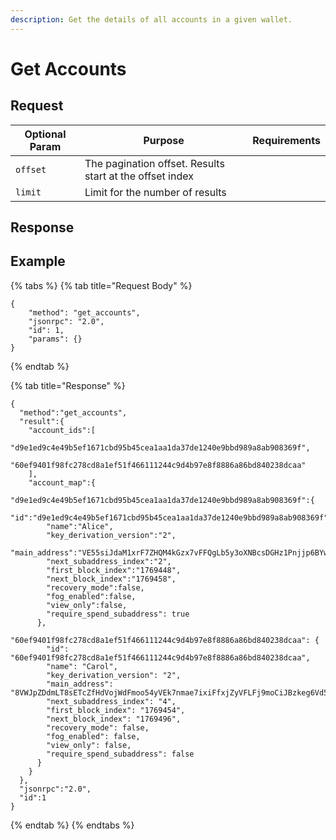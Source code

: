 ```yaml
---
description: Get the details of all accounts in a given wallet.
---
```


# Get Accounts

## Request

| Optional Param | Purpose                                                  | Requirements |
| -------------- | -------------------------------------------------------- | ------------ |
| `offset`       | The pagination offset. Results start at the offset index |              |
| `limit`        | Limit for the number of results                          |              |

## Response

## Example

{% tabs %}
{% tab title="Request Body" %}
```
{
    "method": "get_accounts",
    "jsonrpc": "2.0",
    "id": 1,
    "params": {}
}
```
{% endtab %}

{% tab title="Response" %}
```
{
  "method":"get_accounts",
  "result":{
    "account_ids":[
      "d9e1ed9c4e49b5ef1671cbd95b45cea1aa1da37de1240e9bbd989a8ab908369f",
      "60ef9401f98fc278cd8a1ef51f466111244c9d4b97e8f8886a86bd840238dcaa"
    ],
    "account_map":{
      "d9e1ed9c4e49b5ef1671cbd95b45cea1aa1da37de1240e9bbd989a8ab908369f":{
        "id":"d9e1ed9c4e49b5ef1671cbd95b45cea1aa1da37de1240e9bbd989a8ab908369f",
        "name":"Alice",
        "key_derivation_version":"2",
        "main_address":"VE55siJdaM1xrF7ZHQM4kGzx7vFFQgLb5y3oXNBcsDGHz1Pnjjp6BYwgxo8FukLZ7WMuQfySyDfD6BxFFqK9psJaRYR16NZ9fxZj15Goit",
        "next_subaddress_index":"2",
        "first_block_index":"1769448",
        "next_block_index":"1769458",
        "recovery_mode":false,
        "fog_enabled":false,
        "view_only":false,
        "require_spend_subaddress": true
      },
      "60ef9401f98fc278cd8a1ef51f466111244c9d4b97e8f8886a86bd840238dcaa": {
        "id": "60ef9401f98fc278cd8a1ef51f466111244c9d4b97e8f8886a86bd840238dcaa",
        "name": "Carol",
        "key_derivation_version": "2",
        "main_address": "8VWJpZDdmLT8sETcZfHdVojWdFmoo54yVEk7nmae7ixiFfxjZyVFLFj9moCiJBzkeg6Vd5BPXbbwrDvoZuxWZWsyU3G3rEvQdqZBmEbfh7x",
        "next_subaddress_index": "4",
        "first_block_index": "1769454",
        "next_block_index": "1769496",
        "recovery_mode": false,
        "fog_enabled": false,
        "view_only": false,
        "require_spend_subaddress": false
      }
    }
  },
  "jsonrpc":"2.0",
  "id":1
}
```
{% endtab %}
{% endtabs %}
